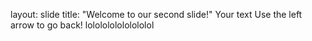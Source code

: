 layout: slide
title: "Welcome to our second slide!"
Your text
Use the left arrow to go back!
lololololololololol
